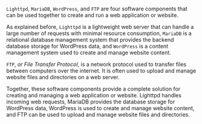 `Lighttpd`, `MariaDB`, `WordPress`, and `FTP` are four software components that can be used together to create and run a web application or website.

As explained before, `Lighttpd` is a lightweight web server that can handle a large number of requests with minimal resource consumption, `MariaDB` is a relational database management system that provides the backend database storage for WordPress data, and `WordPress` is a content management system used to create and manage website content.

`FTP`, _or File Transfer Protocol_, is a network protocol used to transfer files between computers over the internet. It is often used to upload and manage website files and directories on a web server.

Together, these software components provide a complete solution for creating and managing a web application or website. Lighttpd handles incoming web requests, MariaDB provides the database storage for WordPress data, WordPress is used to create and manage website content, and FTP can be used to upload and manage website files and directories.
